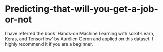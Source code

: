 # Predicting-that-will-you-get-a-job-or-not
I have referred the book 'Hands-on Machine Learning with scikit-Learn, Keras, and Tensorflow' by Aurélien Géron and applied on this dataset. I highly recommend it if you are a beginner.
